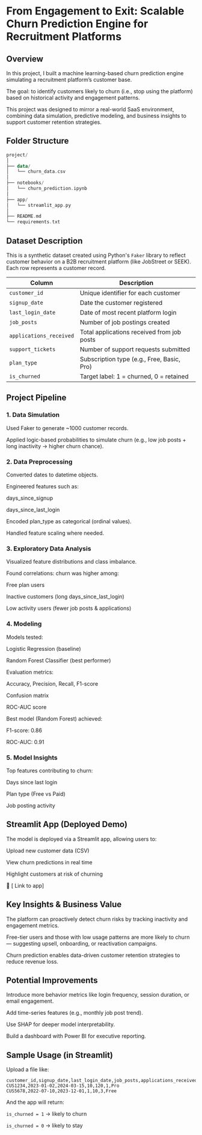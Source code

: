 # From Engagement to Exit: Scalable Churn Prediction Engine for Recruitment Platforms

## Overview
In this project, I built a machine learning-based churn prediction engine simulating a recruitment platform’s customer base. 

The goal: to identify customers likely to churn (i.e., stop using the platform) based on historical activity and engagement patterns.

This project was designed to mirror a real-world SaaS environment, combining data simulation, predictive modeling, and business insights to support customer retention strategies.

## Folder Structure 

```kotlin
project/
│
├── data/
│   └── churn_data.csv
│
├── notebooks/
│   └── churn_prediction.ipynb
│
├── app/
│   └── streamlit_app.py
│
├── README.md
└── requirements.txt
```

##  Dataset Description
This is a synthetic dataset created using Python's `Faker` library to reflect customer behavior on a B2B recruitment platform (like JobStreet or SEEK). Each row represents a customer record.

| Column                  | Description                                |
| ----------------------- | ------------------------------------------ |
| `customer_id`           | Unique identifier for each customer        |
| `signup_date`           | Date the customer registered               |
| `last_login_date`       | Date of most recent platform login         |
| `job_posts`             | Number of job postings created             |
| `applications_received` | Total applications received from job posts |
| `support_tickets`       | Number of support requests submitted       |
| `plan_type`             | Subscription type (e.g., Free, Basic, Pro) |
| `is_churned`            | Target label: 1 = churned, 0 = retained    |

## Project Pipeline
### 1. Data Simulation
Used Faker to generate ~1000 customer records.

Applied logic-based probabilities to simulate churn (e.g., low job posts + long inactivity → higher churn chance).

### 2. Data Preprocessing
Converted dates to datetime objects.

Engineered features such as:

days_since_signup

days_since_last_login

Encoded plan_type as categorical (ordinal values).

Handled feature scaling where needed.

### 3. Exploratory Data Analysis
Visualized feature distributions and class imbalance.

Found correlations: churn was higher among:

Free plan users

Inactive customers (long days_since_last_login)

Low activity users (fewer job posts & applications)

### 4. Modeling
Models tested:

Logistic Regression (baseline)

Random Forest Classifier (best performer)

Evaluation metrics:

Accuracy, Precision, Recall, F1-score

Confusion matrix

ROC-AUC score

Best model (Random Forest) achieved:

F1-score: 0.86

ROC-AUC: 0.91

### 5. Model Insights
Top features contributing to churn:

Days since last login

Plan type (Free vs Paid)

Job posting activity

## Streamlit App (Deployed Demo)
The model is deployed via a Streamlit app, allowing users to:

Upload new customer data (CSV)

View churn predictions in real time

Highlight customers at risk of churning

🔗 [ Link to app]

## Key Insights & Business Value
The platform can proactively detect churn risks by tracking inactivity and engagement metrics.

Free-tier users and those with low usage patterns are more likely to churn — suggesting upsell, onboarding, or reactivation campaigns.

Churn prediction enables data-driven customer retention strategies to reduce revenue loss.

## Potential Improvements
Introduce more behavior metrics like login frequency, session duration, or email engagement.

Add time-series features (e.g., monthly job post trend).

Use SHAP for deeper model interpretability.

Build a dashboard with Power BI for executive reporting.

## Sample Usage (in Streamlit)
Upload a file like:
```csv
customer_id,signup_date,last_login_date,job_posts,applications_received,support_tickets,plan_type
CUS1234,2023-01-02,2024-03-15,10,120,1,Pro
CUS5678,2022-07-10,2023-12-01,1,10,3,Free
```
And the app will return:

`is_churned = 1` → likely to churn

`is_churned = 0` → likely to stay
